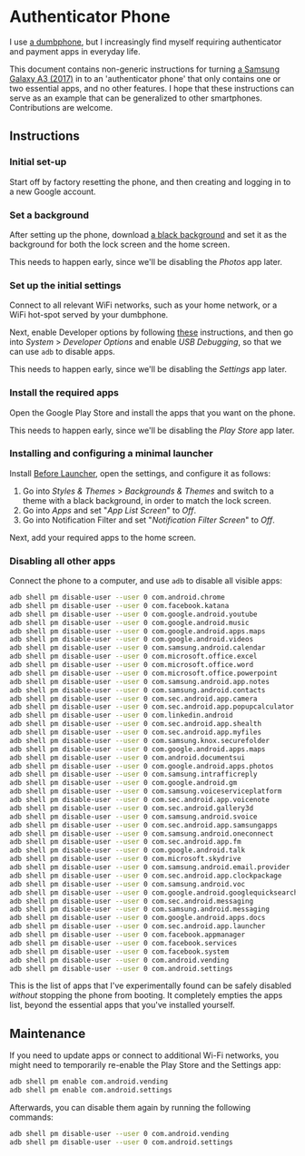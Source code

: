 # Authenticator Phone

I use [a dumbphone](https://en.wikipedia.org/wiki/Feature_phone), but I increasingly find myself requiring authenticator and payment apps in everyday life.

This document contains non-generic instructions for turning [a Samsung Galaxy A3 (2017)](https://en.wikipedia.org/wiki/2017_edition_of_the_Samsung_Galaxy_A_series#Galaxy_A3) in to an 'authenticator phone' that only contains one or two essential apps, and no other features. I hope that these instructions can serve as an example that can be generalized to other smartphones. Contributions are welcome.

## Instructions

### Initial set-up

Start off by factory resetting the phone, and then creating and logging in to a new Google account.

### Set a background

After setting up the phone, download [a black background](https://singlecolorimage.com/get/000000/100x100) and set it as the background for both the lock screen and the home screen.

This needs to happen early, since we'll be disabling the _Photos_ app later.

### Set up the initial settings

Connect to all relevant WiFi networks, such as your home network, or a WiFi hot-spot served by your dumbphone.

Next, enable Developer options by following [these](https://developer.android.com/studio/debug/dev-options) instructions, and then go into _System_ > _Developer Options_ and enable _USB Debugging_, so that we can use `adb` to disable apps.

This needs to happen early, since we'll be disabling the _Settings_ app later.

### Install the required apps

Open the Google Play Store and install the apps that you want on the phone. 

This needs to happen early, since we'll be disabling the _Play Store_ app later.

### Installing and configuring a minimal launcher

Install [Before Launcher](https://play.google.com/store/apps/details?id=com.beforesoft.launcher), open the settings, and configure it as follows:

1. Go into _Styles & Themes_ > _Backgrounds & Themes_ and switch to a theme with a black background, in order to match the lock screen.
2. Go into _Apps_ and set "_App List Screen_" to _Off_.
3. Go into Notification Filter and set "_Notification Filter Screen_" to _Off_.

Next, add your required apps to the home screen.

### Disabling all other apps

Connect the phone to a computer, and use `adb` to disable all visible apps:

```bash
adb shell pm disable-user --user 0 com.android.chrome
adb shell pm disable-user --user 0 com.facebook.katana
adb shell pm disable-user --user 0 com.google.android.youtube
adb shell pm disable-user --user 0 com.google.android.music
adb shell pm disable-user --user 0 com.google.android.apps.maps
adb shell pm disable-user --user 0 com.google.android.videos
adb shell pm disable-user --user 0 com.samsung.android.calendar
adb shell pm disable-user --user 0 com.microsoft.office.excel
adb shell pm disable-user --user 0 com.microsoft.office.word
adb shell pm disable-user --user 0 com.microsoft.office.powerpoint
adb shell pm disable-user --user 0 com.samsung.android.app.notes
adb shell pm disable-user --user 0 com.samsung.android.contacts
adb shell pm disable-user --user 0 com.sec.android.app.camera
adb shell pm disable-user --user 0 com.sec.android.app.popupcalculator
adb shell pm disable-user --user 0 com.linkedin.android
adb shell pm disable-user --user 0 com.sec.android.app.shealth
adb shell pm disable-user --user 0 com.sec.android.app.myfiles
adb shell pm disable-user --user 0 com.samsung.knox.securefolder
adb shell pm disable-user --user 0 com.google.android.apps.maps
adb shell pm disable-user --user 0 com.android.documentsui
adb shell pm disable-user --user 0 com.google.android.apps.photos
adb shell pm disable-user --user 0 com.samsung.intrafficreply
adb shell pm disable-user --user 0 com.google.android.gm
adb shell pm disable-user --user 0 com.samsung.voiceserviceplatform
adb shell pm disable-user --user 0 com.sec.android.app.voicenote
adb shell pm disable-user --user 0 com.sec.android.gallery3d
adb shell pm disable-user --user 0 com.samsung.android.svoice
adb shell pm disable-user --user 0 com.sec.android.app.samsungapps
adb shell pm disable-user --user 0 com.samsung.android.oneconnect
adb shell pm disable-user --user 0 com.sec.android.app.fm
adb shell pm disable-user --user 0 com.google.android.talk
adb shell pm disable-user --user 0 com.microsoft.skydrive
adb shell pm disable-user --user 0 com.samsung.android.email.provider
adb shell pm disable-user --user 0 com.sec.android.app.clockpackage
adb shell pm disable-user --user 0 com.samsung.android.voc
adb shell pm disable-user --user 0 com.google.android.googlequicksearchbox
adb shell pm disable-user --user 0 com.sec.android.messaging
adb shell pm disable-user --user 0 com.samsung.android.messaging
adb shell pm disable-user --user 0 com.google.android.apps.docs
adb shell pm disable-user --user 0 com.sec.android.app.launcher
adb shell pm disable-user --user 0 com.facebook.appmanager
adb shell pm disable-user --user 0 com.facebook.services
adb shell pm disable-user --user 0 com.facebook.system
adb shell pm disable-user --user 0 com.android.vending
adb shell pm disable-user --user 0 com.android.settings
```

This is the list of apps that I've experimentally found can be safely disabled _without_ stopping the phone from booting. It completely empties the apps list, beyond the essential apps that you've installed yourself.

## Maintenance

If you need to update apps or connect to additional Wi-Fi networks, you might need to temporarily re-enable the Play Store and the Settings app:

```bash
adb shell pm enable com.android.vending
adb shell pm enable com.android.settings
```

Afterwards, you can disable them again by running the following commands:

```bash
adb shell pm disable-user --user 0 com.android.vending
adb shell pm disable-user --user 0 com.android.settings
```
